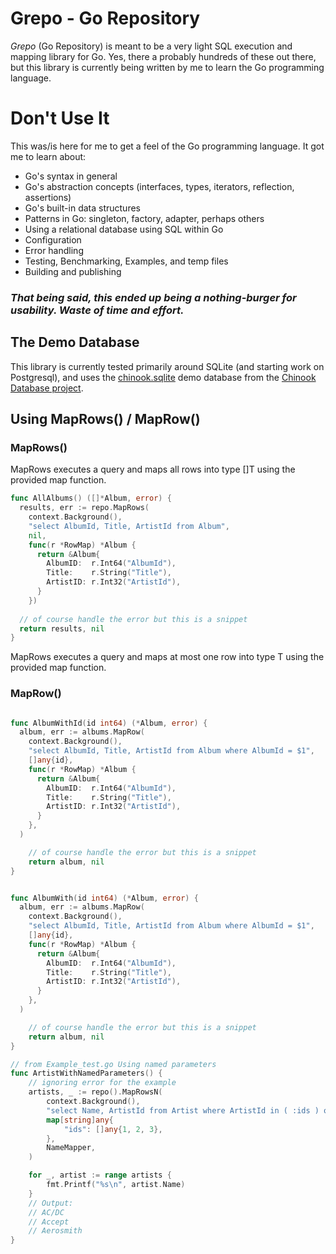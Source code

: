 # Grepo - Go Repository

*Grepo* (Go Repository) is meant to be a very light SQL execution and mapping library for Go.
Yes, there a probably hundreds of these out there, but this library is currently 
being written by me to learn the Go programming language.

# Don't Use It

This was/is here for me to get a feel of the Go programming language. It got me to learn about:

* Go's syntax in general
* Go's abstraction concepts (interfaces, types, iterators, reflection, assertions)
* Go's built-in data structures
* Patterns in Go: singleton, factory, adapter, perhaps others
* Using a relational database using SQL within Go
* Configuration
* Error handling
* Testing, Benchmarking, Examples, and temp files
* Building and publishing

### _That being said, this ended up being a nothing-burger for usability. Waste of time and effort._

## The Demo Database
This library is currently tested primarily around SQLite (and starting work on Postgresql), and uses the
[chinook.sqlite](https://github.com/lerocha/chinook-database/blob/master/ChinookDatabase/DataSources/Chinook_Sqlite.sqlite_) demo 
database from the [Chinook Database project](https://github.com/lerocha/chinook-database).

## Using MapRows() / MapRow()

### MapRows()
MapRows executes a query and maps all rows into type []T using the provided map function.
```go
func AllAlbums() ([]*Album, error) {
  results, err := repo.MapRows(
    context.Background(),
    "select AlbumId, Title, ArtistId from Album",
    nil,
    func(r *RowMap) *Album {
      return &Album{
        AlbumID:  r.Int64("AlbumId"),
        Title:    r.String("Title"),
        ArtistID: r.Int32("ArtistId"),
      }
    })
  
  // of course handle the error but this is a snippet    
  return results, nil
}
```
MapRows executes a query and maps at most one row into type T using the provided map function.
### MapRow()
```go

func AlbumWithId(id int64) (*Album, error) {
  album, err := albums.MapRow(
    context.Background(),
    "select AlbumId, Title, ArtistId from Album where AlbumId = $1",
    []any{id},
    func(r *RowMap) *Album {
      return &Album{
        AlbumID:  r.Int64("AlbumId"),
        Title:    r.String("Title"),
        ArtistID: r.Int32("ArtistId"),
      }
    },
  )

    // of course handle the error but this is a snippet  
    return album, nil
}


func AlbumWith(id int64) (*Album, error) {
  album, err := albums.MapRow(
    context.Background(),
    "select AlbumId, Title, ArtistId from Album where AlbumId = $1",
    []any{id},
    func(r *RowMap) *Album {
      return &Album{
        AlbumID:  r.Int64("AlbumId"),
        Title:    r.String("Title"),
        ArtistID: r.Int32("ArtistId"),
      }
    },
  )

    // of course handle the error but this is a snippet  
    return album, nil
}

// from Example_test.go Using named parameters
func ArtistWithNamedParameters() {
	// ignoring error for the example
	artists, _ := repo().MapRowsN(
		context.Background(),
		"select Name, ArtistId from Artist where ArtistId in ( :ids ) order by Name",
		map[string]any{
			"ids": []any{1, 2, 3},
		},
		NameMapper,
	)

	for _, artist := range artists {
		fmt.Printf("%s\n", artist.Name)
	}
	// Output:
	// AC/DC
	// Accept
	// Aerosmith
}


```

